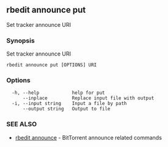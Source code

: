 ## rbedit announce put

Set tracker announce URI

### Synopsis


Set tracker announce URI

```
rbedit announce put [OPTIONS] URI
```

### Options

```
  -h, --help            help for put
      --inplace         Replace input file with output
  -i, --input string    Input a file by path
      --output string   Output to file
```

### SEE ALSO

* [rbedit announce](rbedit_announce.md)	 - BitTorrent announce related commands

